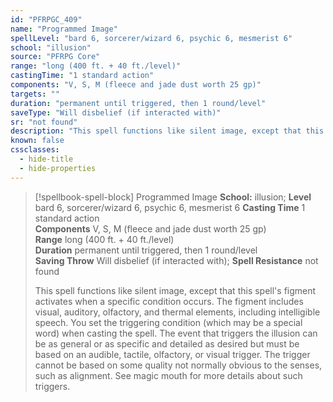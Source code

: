 ```yaml
---
id: "PFRPGC_409"
name: "Programmed Image"
spellLevel: "bard 6, sorcerer/wizard 6, psychic 6, mesmerist 6"
school: "illusion"
source: "PFRPG Core"
range: "long (400 ft. + 40 ft./level)"
castingTime: "1 standard action"
components: "V, S, M (fleece and jade dust worth 25 gp)"
targets: ""
duration: "permanent until triggered, then 1 round/level"
saveType: "Will disbelief (if interacted with)"
sr: "not found"
description: "This spell functions like silent image, except that this spell's figment activates when a specific condition occurs. The figment includes visual, auditory, olfactory, and thermal elements, including intelligible speech.  You set the triggering condition (which may be a special word) when casting the spell. The event that triggers the illusion can be as general or as specific and detailed as desired but must be based on an audible, tactile, olfactory, or visual trigger. The trigger cannot be based on some quality not normally obvious to the senses, such as alignment. See magic mouth for more details about such triggers."
known: false
cssclasses:
  - hide-title
  - hide-properties
---
```


> [!spellbook-spell-block] Programmed Image
> **School:** illusion; **Level** bard 6, sorcerer/wizard 6, psychic 6, mesmerist 6
> **Casting Time** 1 standard action  
> **Components** V, S, M (fleece and jade dust worth 25 gp)  
> **Range** long (400 ft. + 40 ft./level)  
> **Duration** permanent until triggered, then 1 round/level  
> **Saving Throw** Will disbelief (if interacted with); **Spell Resistance** not found
> 
> This spell functions like silent image, except that this spell's figment activates when a specific condition occurs. The figment includes visual, auditory, olfactory, and thermal elements, including intelligible speech.  You set the triggering condition (which may be a special word) when casting the spell. The event that triggers the illusion can be as general or as specific and detailed as desired but must be based on an audible, tactile, olfactory, or visual trigger. The trigger cannot be based on some quality not normally obvious to the senses, such as alignment. See magic mouth for more details about such triggers.